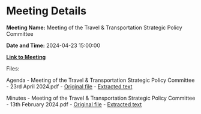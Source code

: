 # Meeting Details

**Meeting Name:** Meeting of the Travel & Transportation Strategic Policy Committee

**Date and Time:** 2024-04-23 15:00:00

**[Link to Meeting](https://www.limerick.ie/council/whats-on/meeting-of-the-travel-transportation-strategic-policy-committee-5)**

Files: 

Agenda - Meeting of the Travel & Transportation Strategic Policy Committee - 23rd April 2024.pdf - [Original file](https://www.limerick.ie/sites/default/files/media/documents/2024-04/agenda-meeting-of-the-travel-transportation-strategic-policy-committee-23rd-april-2024.pdf) - [Extracted text](./Agenda%20-%20Meeting%20of%20the%20Travel%20%26%20Transportation%20Strategic%20Policy%20Committee%20-%2023rd%20April%202024.md)

Minutes - Meeting of the Travel & Transportation Strategic Policy Committee - 13th February 2024.pdf - [Original file](https://www.limerick.ie/sites/default/files/media/documents/2024-04/minutes-meeting-of-the-travel-transportation-strategic-policy-committee-13th-february-2024.pdf) - [Extracted text](./Minutes%20-%20Meeting%20of%20the%20Travel%20%26%20Transportation%20Strategic%20Policy%20Committee%20-%2013th%20February%202024.md)


